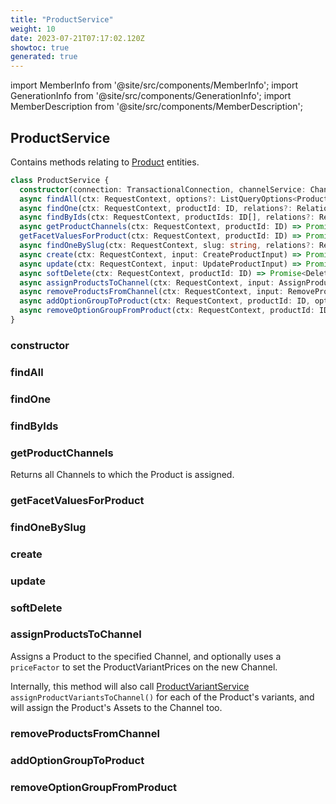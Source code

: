 ```yaml
---
title: "ProductService"
weight: 10
date: 2023-07-21T07:17:02.120Z
showtoc: true
generated: true
---
```

<!-- This file was generated from the Vendure source. Do not modify. Instead, re-run the "docs:build" script -->
import MemberInfo from '@site/src/components/MemberInfo';
import GenerationInfo from '@site/src/components/GenerationInfo';
import MemberDescription from '@site/src/components/MemberDescription';


## ProductService

<GenerationInfo sourceFile="packages/core/src/service/services/product.service.ts" sourceLine="57" packageName="@vendure/core" />

Contains methods relating to <a href='/docs/reference/typescript-api/entities/product#product'>Product</a> entities.

```ts title="Signature"
class ProductService {
  constructor(connection: TransactionalConnection, channelService: ChannelService, roleService: RoleService, assetService: AssetService, productVariantService: ProductVariantService, facetValueService: FacetValueService, taxRateService: TaxRateService, collectionService: CollectionService, listQueryBuilder: ListQueryBuilder, translatableSaver: TranslatableSaver, eventBus: EventBus, slugValidator: SlugValidator, customFieldRelationService: CustomFieldRelationService, translator: TranslatorService, productOptionGroupService: ProductOptionGroupService)
  async findAll(ctx: RequestContext, options?: ListQueryOptions<Product>, relations?: RelationPaths<Product>) => Promise<PaginatedList<Translated<Product>>>;
  async findOne(ctx: RequestContext, productId: ID, relations?: RelationPaths<Product>) => Promise<Translated<Product> | undefined>;
  async findByIds(ctx: RequestContext, productIds: ID[], relations?: RelationPaths<Product>) => Promise<Array<Translated<Product>>>;
  async getProductChannels(ctx: RequestContext, productId: ID) => Promise<Channel[]>;
  getFacetValuesForProduct(ctx: RequestContext, productId: ID) => Promise<Array<Translated<FacetValue>>>;
  async findOneBySlug(ctx: RequestContext, slug: string, relations?: RelationPaths<Product>) => Promise<Translated<Product> | undefined>;
  async create(ctx: RequestContext, input: CreateProductInput) => Promise<Translated<Product>>;
  async update(ctx: RequestContext, input: UpdateProductInput) => Promise<Translated<Product>>;
  async softDelete(ctx: RequestContext, productId: ID) => Promise<DeletionResponse>;
  async assignProductsToChannel(ctx: RequestContext, input: AssignProductsToChannelInput) => Promise<Array<Translated<Product>>>;
  async removeProductsFromChannel(ctx: RequestContext, input: RemoveProductsFromChannelInput) => Promise<Array<Translated<Product>>>;
  async addOptionGroupToProduct(ctx: RequestContext, productId: ID, optionGroupId: ID) => Promise<Translated<Product>>;
  async removeOptionGroupFromProduct(ctx: RequestContext, productId: ID, optionGroupId: ID, force?: boolean) => Promise<ErrorResultUnion<RemoveOptionGroupFromProductResult, Translated<Product>>>;
}
```

<div className="members-wrapper">

### constructor

<MemberInfo kind="method" type="(connection: <a href='/docs/reference/typescript-api/data-access/transactional-connection#transactionalconnection'>TransactionalConnection</a>, channelService: <a href='/docs/reference/typescript-api/services/channel-service#channelservice'>ChannelService</a>, roleService: <a href='/docs/reference/typescript-api/services/role-service#roleservice'>RoleService</a>, assetService: <a href='/docs/reference/typescript-api/services/asset-service#assetservice'>AssetService</a>, productVariantService: <a href='/docs/reference/typescript-api/services/product-variant-service#productvariantservice'>ProductVariantService</a>, facetValueService: <a href='/docs/reference/typescript-api/services/facet-value-service#facetvalueservice'>FacetValueService</a>, taxRateService: <a href='/docs/reference/typescript-api/services/tax-rate-service#taxrateservice'>TaxRateService</a>, collectionService: <a href='/docs/reference/typescript-api/services/collection-service#collectionservice'>CollectionService</a>, listQueryBuilder: <a href='/docs/reference/typescript-api/data-access/list-query-builder#listquerybuilder'>ListQueryBuilder</a>, translatableSaver: <a href='/docs/reference/typescript-api/service-helpers/translatable-saver#translatablesaver'>TranslatableSaver</a>, eventBus: <a href='/docs/reference/typescript-api/events/event-bus#eventbus'>EventBus</a>, slugValidator: <a href='/docs/reference/typescript-api/service-helpers/slug-validator#slugvalidator'>SlugValidator</a>, customFieldRelationService: CustomFieldRelationService, translator: TranslatorService, productOptionGroupService: <a href='/docs/reference/typescript-api/services/product-option-group-service#productoptiongroupservice'>ProductOptionGroupService</a>) => ProductService"   />


### findAll

<MemberInfo kind="method" type="(ctx: <a href='/docs/reference/typescript-api/request/request-context#requestcontext'>RequestContext</a>, options?: ListQueryOptions&#60;<a href='/docs/reference/typescript-api/entities/product#product'>Product</a>&#62;, relations?: RelationPaths&#60;<a href='/docs/reference/typescript-api/entities/product#product'>Product</a>&#62;) => Promise&#60;<a href='/docs/reference/typescript-api/common/paginated-list#paginatedlist'>PaginatedList</a>&#60;Translated&#60;<a href='/docs/reference/typescript-api/entities/product#product'>Product</a>&#62;&#62;&#62;"   />


### findOne

<MemberInfo kind="method" type="(ctx: <a href='/docs/reference/typescript-api/request/request-context#requestcontext'>RequestContext</a>, productId: <a href='/docs/reference/typescript-api/common/id#id'>ID</a>, relations?: RelationPaths&#60;<a href='/docs/reference/typescript-api/entities/product#product'>Product</a>&#62;) => Promise&#60;Translated&#60;<a href='/docs/reference/typescript-api/entities/product#product'>Product</a>&#62; | undefined&#62;"   />


### findByIds

<MemberInfo kind="method" type="(ctx: <a href='/docs/reference/typescript-api/request/request-context#requestcontext'>RequestContext</a>, productIds: <a href='/docs/reference/typescript-api/common/id#id'>ID</a>[], relations?: RelationPaths&#60;<a href='/docs/reference/typescript-api/entities/product#product'>Product</a>&#62;) => Promise&#60;Array&#60;Translated&#60;<a href='/docs/reference/typescript-api/entities/product#product'>Product</a>&#62;&#62;&#62;"   />


### getProductChannels

<MemberInfo kind="method" type="(ctx: <a href='/docs/reference/typescript-api/request/request-context#requestcontext'>RequestContext</a>, productId: <a href='/docs/reference/typescript-api/common/id#id'>ID</a>) => Promise&#60;<a href='/docs/reference/typescript-api/entities/channel#channel'>Channel</a>[]&#62;"   />

Returns all Channels to which the Product is assigned.
### getFacetValuesForProduct

<MemberInfo kind="method" type="(ctx: <a href='/docs/reference/typescript-api/request/request-context#requestcontext'>RequestContext</a>, productId: <a href='/docs/reference/typescript-api/common/id#id'>ID</a>) => Promise&#60;Array&#60;Translated&#60;<a href='/docs/reference/typescript-api/entities/facet-value#facetvalue'>FacetValue</a>&#62;&#62;&#62;"   />


### findOneBySlug

<MemberInfo kind="method" type="(ctx: <a href='/docs/reference/typescript-api/request/request-context#requestcontext'>RequestContext</a>, slug: string, relations?: RelationPaths&#60;<a href='/docs/reference/typescript-api/entities/product#product'>Product</a>&#62;) => Promise&#60;Translated&#60;<a href='/docs/reference/typescript-api/entities/product#product'>Product</a>&#62; | undefined&#62;"   />


### create

<MemberInfo kind="method" type="(ctx: <a href='/docs/reference/typescript-api/request/request-context#requestcontext'>RequestContext</a>, input: CreateProductInput) => Promise&#60;Translated&#60;<a href='/docs/reference/typescript-api/entities/product#product'>Product</a>&#62;&#62;"   />


### update

<MemberInfo kind="method" type="(ctx: <a href='/docs/reference/typescript-api/request/request-context#requestcontext'>RequestContext</a>, input: UpdateProductInput) => Promise&#60;Translated&#60;<a href='/docs/reference/typescript-api/entities/product#product'>Product</a>&#62;&#62;"   />


### softDelete

<MemberInfo kind="method" type="(ctx: <a href='/docs/reference/typescript-api/request/request-context#requestcontext'>RequestContext</a>, productId: <a href='/docs/reference/typescript-api/common/id#id'>ID</a>) => Promise&#60;DeletionResponse&#62;"   />


### assignProductsToChannel

<MemberInfo kind="method" type="(ctx: <a href='/docs/reference/typescript-api/request/request-context#requestcontext'>RequestContext</a>, input: AssignProductsToChannelInput) => Promise&#60;Array&#60;Translated&#60;<a href='/docs/reference/typescript-api/entities/product#product'>Product</a>&#62;&#62;&#62;"   />

Assigns a Product to the specified Channel, and optionally uses a `priceFactor` to set the ProductVariantPrices
on the new Channel.

Internally, this method will also call <a href='/docs/reference/typescript-api/services/product-variant-service#productvariantservice'>ProductVariantService</a> `assignProductVariantsToChannel()` for
each of the Product's variants, and will assign the Product's Assets to the Channel too.
### removeProductsFromChannel

<MemberInfo kind="method" type="(ctx: <a href='/docs/reference/typescript-api/request/request-context#requestcontext'>RequestContext</a>, input: RemoveProductsFromChannelInput) => Promise&#60;Array&#60;Translated&#60;<a href='/docs/reference/typescript-api/entities/product#product'>Product</a>&#62;&#62;&#62;"   />


### addOptionGroupToProduct

<MemberInfo kind="method" type="(ctx: <a href='/docs/reference/typescript-api/request/request-context#requestcontext'>RequestContext</a>, productId: <a href='/docs/reference/typescript-api/common/id#id'>ID</a>, optionGroupId: <a href='/docs/reference/typescript-api/common/id#id'>ID</a>) => Promise&#60;Translated&#60;<a href='/docs/reference/typescript-api/entities/product#product'>Product</a>&#62;&#62;"   />


### removeOptionGroupFromProduct

<MemberInfo kind="method" type="(ctx: <a href='/docs/reference/typescript-api/request/request-context#requestcontext'>RequestContext</a>, productId: <a href='/docs/reference/typescript-api/common/id#id'>ID</a>, optionGroupId: <a href='/docs/reference/typescript-api/common/id#id'>ID</a>, force?: boolean) => Promise&#60;ErrorResultUnion&#60;RemoveOptionGroupFromProductResult, Translated&#60;<a href='/docs/reference/typescript-api/entities/product#product'>Product</a>&#62;&#62;&#62;"   />




</div>
